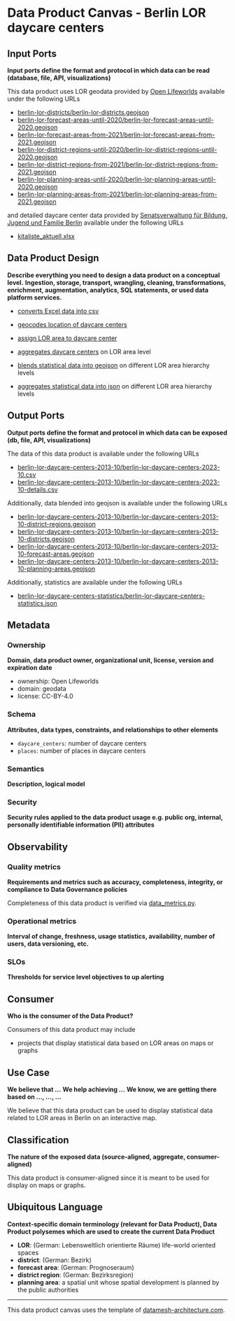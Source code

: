 # Data Product Canvas - Berlin LOR daycare centers

## Input Ports

**Input ports define the format and protocol in which data can be read (database, file, API, visualizations)**

This data product uses LOR geodata provided by [Open Lifeworlds](https://github.com/open-lifeworlds) available under the
following URLs

* [berlin-lor-districts/berlin-lor-districts.geojson](https://raw.githubusercontent.com/open-lifeworlds/open-lifeworlds-data-product-berlin-lor-geodata/main/data/berlin-lor-districts/berlin-lor-districts.geojson)
* [berlin-lor-forecast-areas-until-2020/berlin-lor-forecast-areas-until-2020.geojson](https://raw.githubusercontent.com/open-lifeworlds/open-lifeworlds-data-product-berlin-lor-geodata/main/data/berlin-lor-forecast-areas-until-2020/berlin-lor-forecast-areas-until-2020.geojson)
* [berlin-lor-forecast-areas-from-2021/berlin-lor-forecast-areas-from-2021.geojson](https://raw.githubusercontent.com/open-lifeworlds/open-lifeworlds-data-product-berlin-lor-geodata/main/data/berlin-lor-forecast-areas-from-2021/berlin-lor-forecast-areas-from-2021.geojson)
* [berlin-lor-district-regions-until-2020/berlin-lor-district-regions-until-2020.geojson](https://raw.githubusercontent.com/open-lifeworlds/open-lifeworlds-data-product-berlin-lor-geodata/main/data/berlin-lor-district-regions-until-2020/berlin-lor-district-regions-until-2020.geojson)
* [berlin-lor-district-regions-from-2021/berlin-lor-district-regions-from-2021.geojson](https://raw.githubusercontent.com/open-lifeworlds/open-lifeworlds-data-product-berlin-lor-geodata/main/data/berlin-lor-district-regions-from-2021/berlin-lor-district-regions-from-2021.geojson)
* [berlin-lor-planning-areas-until-2020/berlin-lor-planning-areas-until-2020.geojson](https://raw.githubusercontent.com/open-lifeworlds/open-lifeworlds-data-product-berlin-lor-geodata/main/data/berlin-lor-planning-areas-until-2020/berlin-lor-planning-areas-until-2020.geojson)
* [berlin-lor-planning-areas-from-2021/berlin-lor-planning-areas-from-2021.geojson](https://raw.githubusercontent.com/open-lifeworlds/open-lifeworlds-data-product-berlin-lor-geodata/main/data/berlin-lor-planning-areas-from-2021/berlin-lor-planning-areas-from-2021.geojson)

and detailed daycare center data provided by [Senatsverwaltung für Bildung, Jugend und Familie Berlin](https://www.berlin.de/sen/bildung/service/daten/) available under the following
URLs

* [kitaliste_aktuell.xlsx](https://www.berlin.de/sen/jugend/traegerservice/kitaliste_aktuell.xlsx)

## Data Product Design

**Describe everything you need to design a data product on a conceptual level.**
**Ingestion, storage, transport, wrangling, cleaning, transformations, enrichment, augmentation, analytics, SQL
statements, or used data platform services.**

* [converts Excel data into csv](../lib/transform/data_csv_converter.py)
* [geocodes location of daycare centers](../lib/transform/data_geocoder.py)
* [assign LOR area to daycare center](../lib/transform/data_lor_area_assigner.py)

* [aggregates daycare centers](../lib/transform/data_aggregator.py) on LOR area level
* [blends statistical data into geojson](../lib/transform/data_blender.py) on different LOR area hierarchy levels
* [aggregates statistical data into json](../lib/transform/data_blender.py) on different LOR area hierarchy levels

## Output Ports

**Output ports define the format and protocol in which data can be exposed (db, file, API, visualizations)**

The data of this data product is available under the following URLs

* [berlin-lor-daycare-centers-2013-10/berlin-lor-daycare-centers-2023-10.csv](https://raw.githubusercontent.com/open-lifeworlds/open-lifeworlds-data-product-berlin-lor-daycare-centers/main/data/berlin-lor-daycare-centers-2013-00/berlin-lor-daycare-centers-2023-10.csv)
* [berlin-lor-daycare-centers-2013-10/berlin-lor-daycare-centers-2023-10-details.csv](https://raw.githubusercontent.com/open-lifeworlds/open-lifeworlds-data-product-berlin-lor-daycare-centers/main/data/berlin-lor-daycare-centers-2013-00/berlin-lor-daycare-centers-2023-10-details.csv)

Additionally, data blended into geojson is available under the following URLs

* [berlin-lor-daycare-centers-2013-10/berlin-lor-daycare-centers-2013-10-district-regions.geojson](https://raw.githubusercontent.com/open-lifeworlds/open-lifeworlds-data-product-berlin-lor-daycare-centers/main/data/berlin-lor-daycare-centers-2013-10/berlin-lor-daycare-centers-2013-10-district-regions.geojson)
* [berlin-lor-daycare-centers-2013-10/berlin-lor-daycare-centers-2013-10-districts.geojson](https://raw.githubusercontent.com/open-lifeworlds/open-lifeworlds-data-product-berlin-lor-daycare-centers/main/data/berlin-lor-daycare-centers-2013-10/berlin-lor-daycare-centers-2013-10-districts.geojson)
* [berlin-lor-daycare-centers-2013-10/berlin-lor-daycare-centers-2013-10-forecast-areas.geojson](https://raw.githubusercontent.com/open-lifeworlds/open-lifeworlds-data-product-berlin-lor-daycare-centers/main/data/berlin-lor-daycare-centers-2013-10/berlin-lor-daycare-centers-2013-10-forecast-areas.geojson)
* [berlin-lor-daycare-centers-2013-10/berlin-lor-daycare-centers-2013-10-planning-areas.geojson](https://raw.githubusercontent.com/open-lifeworlds/open-lifeworlds-data-product-berlin-lor-daycare-centers/main/data/berlin-lor-daycare-centers-2013-10/berlin-lor-daycare-centers-2013-10-planning-areas.geojson)

Additionally, statistics are available under the following URLs

* [berlin-lor-daycare-centers-statistics/berlin-lor-daycare-centers-statistics.json](https://raw.githubusercontent.com/open-lifeworlds/open-lifeworlds-data-product-berlin-lor-daycare-centers/main/data/berlin-lor-daycare-centers-statistics/berlin-lor-daycare-centers-statistics.json)

## Metadata

### Ownership

**Domain, data product owner, organizational unit, license, version and expiration date**

* ownership: Open Lifeworlds
* domain: geodata
* license: CC-BY-4.0

### Schema

**Attributes, data types, constraints, and relationships to other elements**

* `daycare_centers`: number of daycare centers
* `places`: number of places in daycare centers

### Semantics

**Description, logical model**

### Security

**Security rules applied to the data product usage e.g. public org, internal, personally identifiable information (PII)
attributes**

## Observability

### Quality metrics

**Requirements and metrics such as accuracy, completeness, integrity, or compliance to Data Governance policies**

Completeness of this data product is verified via [data_metrics.py](../lib/metrics/data_completeness.py).

### Operational metrics

**Interval of change, freshness, usage statistics, availability, number of users, data versioning, etc.**

### SLOs

**Thresholds for service level objectives to up alerting**

## Consumer

**Who is the consumer of the Data Product?**

Consumers of this data product may include

* projects that display statistical data based on LOR areas on maps or graphs

## Use Case

**We believe that ...**
**We help achieving ...**
**We know, we are getting there based on ..., ..., ...**

We believe that this data product can be used to display statistical data related to LOR areas in Berlin on an
interactive map.

## Classification

**The nature of the exposed data (source-aligned, aggregate, consumer-aligned)**

This data product is consumer-aligned since it is meant to be used for display on maps or graphs.

## Ubiquitous Language

**Context-specific domain terminology (relevant for Data Product), Data Product polysemes which are used to create the
current Data Product**

* **LOR**: (German: Lebensweltlich orientierte Räume) life-world oriented spaces
* **district**: (German: Bezirk)
* **forecast area**: (German: Prognoseraum)
* **district region**: (German: Bezirksregion)
* **planning area**: a spatial unit whose spatial development is planned by the public authorities

---
This data product canvas uses the template
of [datamesh-architecture.com](https://www.datamesh-architecture.com/data-product-canvas).
